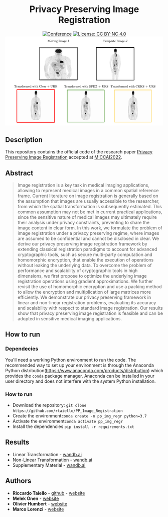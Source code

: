 <div align="center">    
 
# Privacy Preserving Image Registration
[![Conference](https://img.shields.io/badge/MICCAI-2022-blue)](https://conferences.miccai.org/2022/en/)
[![License: CC BY-NC 4.0](https://img.shields.io/badge/License-CC%20BY--NC%204.0-lightgrey.svg)](https://creativecommons.org/licenses/by-nc/4.0/)
<br>
![Image Results](github_images/result.png)
</div>

## Description

This repository contains the official code of the research paper [Privacy Preserving Image Registration](https://arxiv.org/abs/2205.10120) accepted at [MICCAI2022](https://conferences.miccai.org/2022/en/).

## Abstract
> Image registration is a key task in medical imaging applications, allowing to represent medical images in a common spatial reference frame. Current literature on image registration is generally based on the assumption that images are usually accessible to the researcher, from which the spatial transformation is subsequently estimated. This common assumption may not be met in current practical applications, since the sensitive nature of medical images may ultimately require their analysis under privacy constraints, preventing to share the image content in clear form. In this work, we formulate the problem of image registration under a privacy preserving regime, where images are assumed to be confidential and cannot be disclosed in clear. We derive our privacy preserving image registration framework by extending classical registration paradigms to account for advanced cryptographic tools, such as secure multi-party computation and homomorphic encryption, that enable the execution of operations without leaking the underlying data. To overcome the problem of performance and scalability of cryptographic tools in high dimensions, we first propose to optimize the underlying image registration operations using gradient approximations. We further revisit the use of homomorphic encryption and use a packing method to allow the encryption and multiplication of large matrices more efficiently. We demonstrate our privacy preserving framework in linear and non-linear registration problems, evaluating its accuracy and scalability with respect to standard image registration. Our results show that privacy preserving image registration is feasible and can be adopted in sensitive medical imaging applications.
## How to run
### Dependecies
You'll need a working Python environment to run the code. 
The recommended way to set up your environment is through the Anaconda Python distribution(https://www.anaconda.com/products/distribution)
which provides the `conda` package manager. 
Anaconda can be installed in your user directory and does not interfere with the system Python installation.
### How to run
- Download the repository: `git clone https://github.com/rtaiello/PP_Image_Registration`
- Create the environment`conda create -n pp_img_regr python=3.7`
- Activate the environment`conda activate pp_img_regr`
- Install the dependencies `pip install -r requirements.txt`

## Results
* Linear Transformation - [wandb.ai](https://wandb.ai/ppir/miccai_2022_linear?workspace=user-riccardo-taiello)
* Non-Linear Transformation - [wandb.ai](https://wandb.ai/ppir/miccai_2022_linear?workspace=user-riccardo-taiello)
* Supplementary Material - [wandb.ai]()
## Authors
* **Riccardo Taiello**  - [github](https://github.com/rtaiello) - [website](https://rtaiello.github.io)
* **Melek Önen**  - [website](https://www.eurecom.fr/en/people/onen-melek)
* **Olivier Humbert**  - [website](https://www.linkedin.com/in/olivier-humbert-b14553173/)
* **Marco Lorenzi**  - [website](https://marcolorenzi.github.io/)
